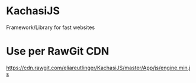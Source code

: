 # KachasiJS
Framework/Library for fast websites


# Use per RawGit CDN
https://cdn.rawgit.com/eliareutlinger/KachasiJS/master/App/js/engine.min.js
<script type="text/javascript" src="https://cdn.rawgit.com/eliareutlinger/KachasiJS/master/App/js/engine.min.js"></script>
